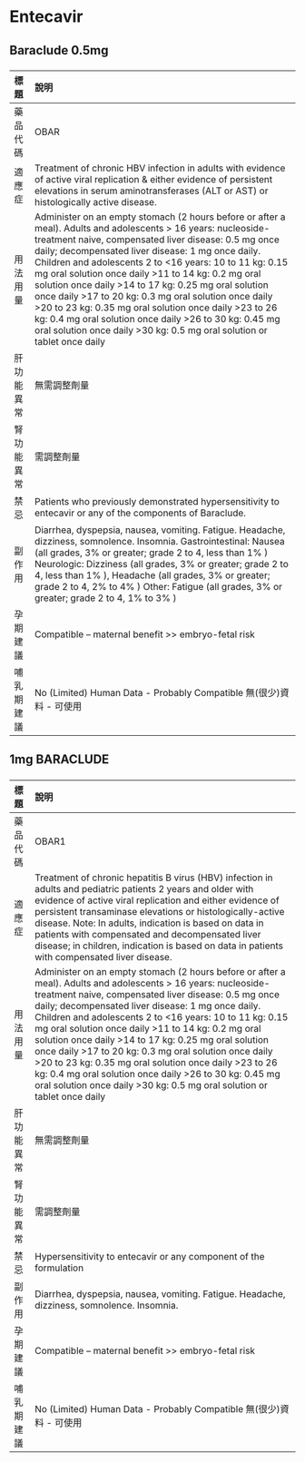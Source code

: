 # Entecavir

## Baraclude 0.5mg

##### 

| 標題       | 說明                                                                                                                                                                                                                                                                                                                                                                                                                                                                                                                                                                                                                                                        |
|:-----------|:------------------------------------------------------------------------------------------------------------------------------------------------------------------------------------------------------------------------------------------------------------------------------------------------------------------------------------------------------------------------------------------------------------------------------------------------------------------------------------------------------------------------------------------------------------------------------------------------------------------------------------------------------------|
| 藥品代碼   | OBAR                                                                                                                                                                                                                                                                                                                                                                                                                                                                                                                                                                                                                                                        |
| 適應症     | Treatment of chronic HBV infection in adults with evidence of active viral replication & either evidence of persistent elevations in serum aminotransferases (ALT or AST) or histologically active disease.                                                                                                                                                                                                                                                                                                                                                                                                                                                 |
| 用法用量   | Administer on an empty stomach (2 hours before or after a meal). Adults and adolescents > 16 years: nucleoside-treatment naive, compensated liver disease: 0.5 mg once daily; decompensated liver disease: 1 mg once daily. Children and adolescents 2 to <16 years: 10 to 11 kg: 0.15 mg oral solution once daily >11 to 14 kg: 0.2 mg oral solution once daily >14 to 17 kg: 0.25 mg oral solution once daily >17 to 20 kg: 0.3 mg oral solution once daily >20 to 23 kg: 0.35 mg oral solution once daily >23 to 26 kg: 0.4 mg oral solution once daily >26 to 30 kg: 0.45 mg oral solution once daily >30 kg: 0.5 mg oral solution or tablet once daily |
| 肝功能異常 | 無需調整劑量                                                                                                                                                                                                                                                                                                                                                                                                                                                                                                                                                                                                                                                |
| 腎功能異常 | 需調整劑量                                                                                                                                                                                                                                                                                                                                                                                                                                                                                                                                                                                                                                                  |
| 禁忌       | Patients who previously demonstrated hypersensitivity to entecavir or any of the components of Baraclude.                                                                                                                                                                                                                                                                                                                                                                                                                                                                                                                                                   |
| 副作用     | Diarrhea, dyspepsia, nausea, vomiting. Fatigue. Headache, dizziness, somnolence. Insomnia. Gastrointestinal: Nausea (all grades, 3% or greater; grade 2 to 4, less than 1% ) Neurologic: Dizziness (all grades, 3% or greater; grade 2 to 4, less than 1% ), Headache (all grades, 3% or greater; grade 2 to 4, 2% to 4% ) Other: Fatigue (all grades, 3% or greater; grade 2 to 4, 1% to 3% )                                                                                                                                                                                                                                                              |
| 孕期建議   | Compatible – maternal benefit >> embryo-fetal risk                                                                                                                                                                                                                                                                                                                                                                                                                                                                                                                                                                                                          |
| 哺乳期建議 | No (Limited) Human Data - Probably Compatible 無(很少)資料 - 可使用                                                                                                                                                                                                                                                                                                                                                                                                                                                                                                                                                                                         |

## 1mg BARACLUDE

##### 

| 標題       | 說明                                                                                                                                                                                                                                                                                                                                                                                                                                                                                                                                                                                                                                                        |
|:-----------|:------------------------------------------------------------------------------------------------------------------------------------------------------------------------------------------------------------------------------------------------------------------------------------------------------------------------------------------------------------------------------------------------------------------------------------------------------------------------------------------------------------------------------------------------------------------------------------------------------------------------------------------------------------|
| 藥品代碼   | OBAR1                                                                                                                                                                                                                                                                                                                                                                                                                                                                                                                                                                                                                                                       |
| 適應症     | Treatment of chronic hepatitis B virus (HBV) infection in adults and pediatric patients 2 years and older with evidence of active viral replication and either evidence of persistent transaminase elevations or histologically-active disease. Note: In adults, indication is based on data in patients with compensated and decompensated liver disease; in children, indication is based on data in patients with compensated liver disease.                                                                                                                                                                                                             |
| 用法用量   | Administer on an empty stomach (2 hours before or after a meal). Adults and adolescents > 16 years: nucleoside-treatment naive, compensated liver disease: 0.5 mg once daily; decompensated liver disease: 1 mg once daily. Children and adolescents 2 to <16 years: 10 to 11 kg: 0.15 mg oral solution once daily >11 to 14 kg: 0.2 mg oral solution once daily >14 to 17 kg: 0.25 mg oral solution once daily >17 to 20 kg: 0.3 mg oral solution once daily >20 to 23 kg: 0.35 mg oral solution once daily >23 to 26 kg: 0.4 mg oral solution once daily >26 to 30 kg: 0.45 mg oral solution once daily >30 kg: 0.5 mg oral solution or tablet once daily |
| 肝功能異常 | 無需調整劑量                                                                                                                                                                                                                                                                                                                                                                                                                                                                                                                                                                                                                                                |
| 腎功能異常 | 需調整劑量                                                                                                                                                                                                                                                                                                                                                                                                                                                                                                                                                                                                                                                  |
| 禁忌       | Hypersensitivity to entecavir or any component of the formulation                                                                                                                                                                                                                                                                                                                                                                                                                                                                                                                                                                                           |
| 副作用     | Diarrhea, dyspepsia, nausea, vomiting. Fatigue. Headache, dizziness, somnolence. Insomnia.                                                                                                                                                                                                                                                                                                                                                                                                                                                                                                                                                                  |
| 孕期建議   | Compatible – maternal benefit >> embryo-fetal risk                                                                                                                                                                                                                                                                                                                                                                                                                                                                                                                                                                                                          |
| 哺乳期建議 | No (Limited) Human Data - Probably Compatible 無(很少)資料 - 可使用                                                                                                                                                                                                                                                                                                                                                                                                                                                                                                                                                                                         |

